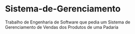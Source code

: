 # Sistema-de-Gerenciamento
Trabalho de Engenharia de Software que pedia um Sistema de Gerenciamento de Vendas dos Produtos de uma Padaria 
